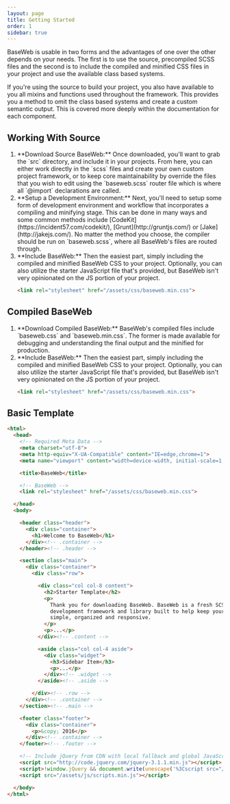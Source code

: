```yaml
---
layout: page
title: Getting Started
order: 1
sidebar: true
---
```


BaseWeb is usable in two forms and the advantages of one over the other depends on your needs. The first is to use the source, precompiled SCSS files and the second is to include the compiled and minified CSS files in your project and use the available class based systems.

If you're using the source to build your project, you also have available to you all mixins and functions used throughout the framework. This provides you a method to omit the class based systems and create a custom semantic output. This is covered more deeply within the documentation for each component.

## Working With Source

<ol class="list list-docs numbered">
<li markdown="1">
**Download Source BaseWeb:** Once downloaded, you'll want to grab the `src` directory, and include it in your projects. From here, you can either work directly in the `scss` files and create your own custom project framework, or to keep core maintainability by override the files that you wish to edit using the `baseweb.scss` router file which is where all `@import` declarations are called.
</li>
<li markdown="1">
**Setup a Development Environment:** Next, you'll need to setup some form of development environment and workflow that incorporates a compiling and minifying stage. This can be done in many ways and some common methods include [CodeKit](https://incident57.com/codekit/), [Grunt](http://gruntjs.com/) or [Jake](http://jakejs.com/). No matter the method you choose, the compiler should be run on `baseweb.scss`, where all BaseWeb's files are routed through.
</li>
<li markdown="1">
**Include BaseWeb:** Then the easiest part, simply including the compiled and minified BaseWeb CSS to your project. Optionally, you can also utilize the starter JavaScript file that's provided, but BaseWeb isn't very opinionated on the JS portion of your project.

```html
<link rel="stylesheet" href="/assets/css/baseweb.min.css">
```
</li>
</ol>

## Compiled BaseWeb

<ol class="list list-docs numbered">
<li markdown="1">
**Download Compiled BaseWeb:** BaseWeb's compiled files include `baseweb.css` and `baseweb.min.css`. The former is made available for debugging and understanding the final output and the minified for production.
</li>
<li markdown="1">
**Include BaseWeb:** Then the easiest part, simply including the compiled and minified BaseWeb CSS to your project. Optionally, you can also utilize the starter JavaScript file that's provided, but BaseWeb isn't very opinionated on the JS portion of your project.

```html
<link rel="stylesheet" href="/assets/css/baseweb.min.css">
```
</li>
</ol>

## Basic Template

```html
<html>
  <head>
    <!-- Required Meta Data -->
    <meta charset="utf-8">
    <meta http-equiv="X-UA-Compatible" content="IE=edge,chrome=1">
    <meta name="viewport" content="width=device-width, initial-scale=1, shrink-to-fit=no">

    <title>BaseWeb</title>

    <!-- BaseWeb -->
    <link rel="stylesheet" href="/assets/css/baseweb.min.css">

  </head>
  <body>

    <header class="header">
      <div class="container">
        <h1>Welcome to BaseWeb</h1>
      </div><!-- .container -->
    </header><!-- .header -->

    <section class="main">
      <div class="container">
        <div class="row">

          <div class="col col-8 content">
            <h2>Starter Template</h2>
            <p>
              Thank you for downloading BaseWeb. BaseWeb is a fresh SCSS front-end
              development framework and library built to help keep your projects
              simple, organized and responsive.
            </p>
            <p>...</p>
          </div><!-- .content -->

          <aside class="col col-4 aside">
            <div class="widget">
              <h3>Sidebar Item</h3>
              <p>...</p>
            </div><!-- .widget -->
          </aside><!-- .aside -->

        </div><!-- .row -->
      </div><!-- .container -->
    </section><!-- .main -->

    <footer class="footer">
      <div class="container">
        <p>&copy; 2016</p>
      </div><!-- .container -->
    </footer><!-- .footer -->

    <!-- Include jQuery from CDN with local fallback and global JavaScript -->
    <script src="http://code.jquery.com/jquery-3.1.1.min.js"></script>
    <script>!window.jQuery && document.write(unescape('%3Cscript src="/assets/js/libs/jquery.min.js"%3E%3C/script%3E'))</script>
    <script src="/assets/js/scripts.min.js"></script>

  </body>
</html>
```
